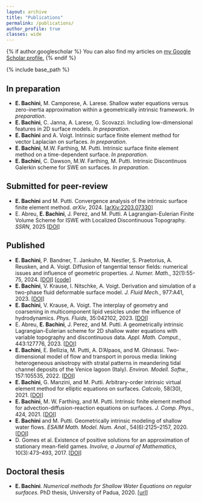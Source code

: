 ```yaml
---
layout: archive
title: "Publications"
permalink: /publications/
author_profile: true
classes: wide
---
```


{% if author.googlescholar %}
  You can also find my articles on <u><a href="{{author.googlescholar}}">my Google Scholar profile</a>.</u>
{% endif %}

{% include base_path %}

## In preparation
<ul>
<li>
<b>E. Bachini</b>, M. Camporese, A. Larese. 
  Shallow water equations versus zero-inertia
approximation within a geometrically intrinsic framework. <em>In preparation</em>.
</li>
<li>
<b>E. Bachini</b>, C. Janna, A. Larese, G. Scovazzi. Including
  low-dimensional features in 2D surface models. <em>In preparation</em>.
</li>
<li>
<b>E. Bachini</b> and A. Voigt. Intrinsic surface finite
  element method for vector Laplacian on surfaces. <em>In preparation</em>.
</li>
<li>
<b>E. Bachini</b>, M.W. Farthing, M. Putti. Intrinsic surface
  finite element method on a time-dependent surface. <em>In preparation</em>.
</li>
<li>
<b>E. Bachini</b>, C. Dawson, M.W. Farthing,
  M. Putti. Intrinsic Discontinuos Galerkin scheme for SWE on
  surfaces. <em>In preparation</em>.
</li>
</ul>

## Submitted for peer-review
<ul>
<li>
<b>E. Bachini</b> and M. Putti. Convergence analysis of the intrinsic surface finite element method. <em>arXiv</em>, 2024. [<a href="https://arxiv.org/abs/2203.07330" target="_blank">arXiv:2203.07330</a>]
</li>
<li>
E. Abreu, <b>E. Bachini</b>, J. Perez, and M. Putti. A Lagrangian-Eulerian Finite Volume Scheme for ISWE with Localized Discontinuous Topography.  <em>SSRN</em>, 2025  [<a href="https://dx.doi.org/10.2139/ssrn.5387003" target="_blank">DOI</a>] 
</li>
</ul>

## Published
<ul>
<li>
<b>E. Bachini</b>, P. Bandner, T. Jankuhn, M. Nestler, S. Praetorius, A. Reusken, and A. Voigt. Diffusion of tangential tensor fields: numerical issues and influence of geometric properties. <em>J. Numer. Math.</em>, 32(1):55-75, 2024. [<a href="https://doi.org/10.1515/jnma-2022-0088" target="_blank">DOI</a>]  [<a href="http://dx.doi.org/10.5281/zenodo.7096487" target="_blank">code</a>] 
</li>
<li>
<b>E. Bachini</b>, V. Krause, I. Nitschke, A. Voigt. Derivation and simulation of a two-phase fluid deformable surface model. <em>J. Fluid Mech.</em>, 977:A41, 2023.  [<a href="https://doi.org/10.1017/jfm.2023.943" target="_blank">DOI</a>]
</li>
<li>
<b>E. Bachini</b>, V. Krause, A. Voigt. The interplay of geometry and coarsening in multicomponent lipid vesicles under the influence of hydrodynamics. <em>Phys. Fluids</em>, 35:042102, 2023.  [<a href="https://doi.org/10.1063/5.0145884" target="_blank">DOI</a>] 
</li>
<li>
E. Abreu, <b>E. Bachini</b>, J. Perez, and M. Putti. A geometrically intrinsic Lagrangian-Eulerian scheme for 2D shallow water equations with variable topography and discontinuous data. <em>Appl. Math. Comput.</em>, 443:127776, 2023. [<a href="https://doi.org/10.1016/j.amc.2022.127776" target="_blank">DOI</a>] 
</li>
<li>
<b>E. Bachini</b>, E. Bellizia, M. Putti, A. D’Alpaos, and M. Ghinassi. Two-dimensional model of flow and transport in porous media: linking heterogeneous anisotropy with stratal patterns in meandering tidal channel deposits of the Venice lagoon (Italy). <em>Environ. Modell. Softw.</em>, 157:105535, 2022. [<a href="https://doi.org/10.1016/j.envsoft.2022.105535" target="_blank">DOI</a>] 
</li>
<li>
<b>E. Bachini</b>, G. Manzini, and M. Putti. Arbitrary-order intrinsic virtual element method for elliptic equations on surfaces. <em>Calcolo</em>, 58(30), 2021. [<a href="https://doi.org/10.1007/s10092-021-00418-5" target="_blank">DOI</a>] 
</li>
<li>
<b>E. Bachini</b>, M. W. Farthing, and M. Putti. Intrinsic finite element method for advection-diffusion-reaction equations on surfaces. <em>J. Comp. Phys.</em>, 424, 2021. [<a href="https://doi.org/10.1016/j.jcp.2020.109827" target="_blank">DOI</a>]
</li>
<li>
<b>E. Bachini</b> and M. Putti. Geometrically intrinsic modeling of shallow water flows. <em>ESAIM Math. Model. Num. Anal.</em>, 54(6):2125–2157, 2020. [<a href="https://doi.org/10.1051/m2an/2020031" target="_blank">DOI</a>]
</li>
<li>
D. Gomes et al. Existence of positive solutions for an approximation of stationary mean-field games. <em>Involve, a Journal of Mathematics</em>, 10(3):473–493, 2017.  [<a href="https://doi.org/10.2140/involve.2017.10.473" target="_blank">DOI</a>] 
</li>
</ul>

## Doctoral thesis
<ul>
<li>
<b>E. Bachini</b>. <em>Numerical methods for Shallow Water Equations on regular surfaces</em>. PhD thesis, University of Padua, 2020.  [<a href="https://hdl.handle.net/11577/3422699" target="_blank">url</a>]
</li>
</ul>
